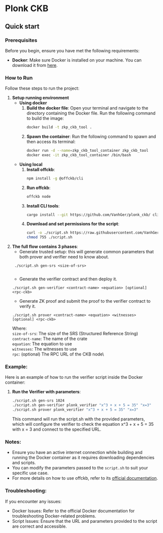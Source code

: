 # Plonk CKB

## Quick start

### Prerequisites

Before you begin, ensure you have met the following requirements:

- **Docker**: Make sure Docker is installed on your machine. You can download it from [here](https://docs.docker.com/get-docker/).

### How to Run

Follow these steps to run the project:

1. **Setup running environment**
   - **Using docker**
      1. **Build the docker file**:
         Open your terminal and navigate to the directory containing the Docker file. Run the following command to build the image:
         ```sh
         docker build -t zkp_ckb_tool .
         ```
     2. **Spawn the container**:
         Run the following command to spawn and then access its terminal:
          ```sh
          docker run -d --name=zkp_ckb_tool_container zkp_ckb_tool
          docker exec -it zkp_ckb_tool_container /bin/bash
          ```
   - **Using local**
     1. **Install offckb**:
        ```sh
        npm install -g @offckb/cli
        ```
     2. **Run offckb**:
        ```sh
        offckb node
        ```
     3. **Install CLI tools**:
        ```sh
        cargo install --git https://github.com/VanhGer/plonk_ckb/ cli --branch main
        ```
     4. **Download and set permissions for the script**:
        ```sh
        curl -o ./script.sh https://raw.githubusercontent.com/VanhGer/plonk_ckb/main/script.sh
        chmod 755 ./script.sh
        ```
2. **The full flow contains 3 phases**:
   - Generate trusted setup: this will generate common parameters that both prover and verifier need to know about.
   ```
    ./script.sh gen-srs <size-of-srs> 
    
   ```
   - Generate the verifier contract and then deploy it.
   ```
   ./script.sh gen-verifier <contract-name> <equation> [optional] <rpc-ckb>

   ```
   - Generate ZK proof and submit the proof to the verifier contract to verify it.
   ```
   ./script.sh prover <contract-name> <equation> <witnesses> [optional] <rpc-ckb>

   ```
   Where:\
   `size-of-srs`:     The size of the SRS (Structured Reference String)\
   `contract-name`:   The name of the crate\
   `equation`:        The equation to use\
   `witnesses`:       The witnesses to use\
   `rpc`:             (optional) The RPC URL of the CKB node\

### Example:
Here is an example of how to run the verifier script inside the Docker container:
1. **Run the Verifier with parameters**:
   ```sh
   ./script.sh gen-srs 1024
   ./script.sh gen-verifier plonk_verifier "x^3 + x + 5 = 35" "x=3"
   ./script.sh prover plonk_verifier "x^3 + x + 5 = 35" "x=3"
   ```
   This command will run the script.sh with the provided parameters, which will configure the verifier to check the equation x^3 + x + 5 = 35 with x = 3 and connect to the specified URL.

### Notes:

- Ensure you have an active internet connection while building and running the Docker container as it requires downloading dependencies and scripts.
- You can modify the parameters passed to the `script.sh` to suit your specific use case.
- For more details on how to use offckb, refer to its [official documentation](https://github.com/retricsu/offckb).

### Troubleshooting:
If you encounter any issues:

- Docker Issues: Refer to the official Docker documentation for troubleshooting Docker-related problems.
- Script Issues: Ensure that the URL and parameters provided to the script are correct and accessible.
